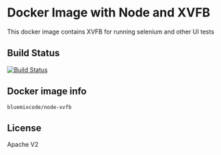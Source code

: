# Docker Image with Node and XVFB
This docker image contains XVFB for running selenium and other UI tests

## Build Status
[![Build Status](https://travis-ci.org/IBM-Bluemix/docker-node-xvfb.svg?branch=master)](https://travis-ci.org/IBM-Bluemix/docker-node-xvfb)

## Docker image info

```
bluemixcode/node-xvfb
```

## License
Apache V2
